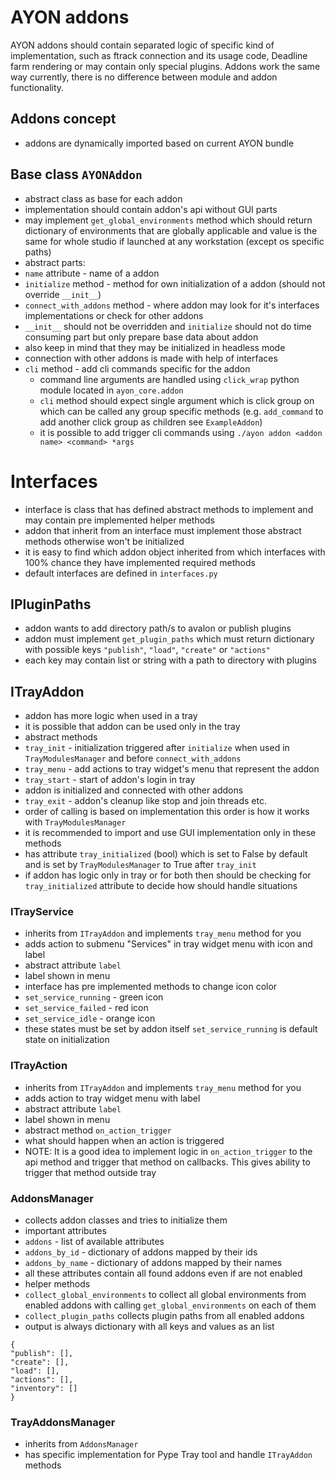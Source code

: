 # AYON addons
AYON addons should contain separated logic of specific kind of implementation, such as ftrack connection and its usage code, Deadline farm rendering or may contain only special plugins. Addons work the same way currently, there is no difference between module and addon functionality.

## Addons concept
- addons are dynamically imported based on current AYON bundle

## Base class `AYONAddon`
- abstract class as base for each addon
- implementation should contain addon's api without GUI parts
- may implement `get_global_environments` method which should return dictionary of environments that are globally applicable and value is the same for whole studio if launched at any workstation (except os specific paths)
- abstract parts:
 - `name` attribute - name of a addon
 - `initialize` method - method for own initialization of a addon (should not override `__init__`)
 - `connect_with_addons` method - where addon may look for it's interfaces implementations or check for other addons
- `__init__` should not be overridden and `initialize` should not do time consuming part but only prepare base data about addon
 - also keep in mind that they may be initialized in headless mode
- connection with other addons is made with help of interfaces
- `cli` method - add cli commands specific for the addon
    - command line arguments are handled using `click_wrap` python module located in `ayon_core.addon`
    - `cli` method should expect single argument which is click group on which can be called any group specific methods (e.g. `add_command` to add another click group as children see `ExampleAddon`)
    - it is possible to add trigger cli commands using `./ayon addon <addon name> <command> *args`

# Interfaces
- interface is class that has defined abstract methods to implement and may contain pre implemented helper methods
- addon that inherit from an interface must implement those abstract methods otherwise won't be initialized
- it is easy to find which addon object inherited from which interfaces with 100% chance they have implemented required methods
- default interfaces are defined in `interfaces.py`

## IPluginPaths
- addon wants to add directory path/s to avalon or publish plugins
- addon must implement `get_plugin_paths` which must return dictionary with possible keys `"publish"`, `"load"`, `"create"` or `"actions"`
 - each key may contain list or string with a path to directory with plugins

## ITrayAddon
- addon has more logic when used in a tray
 - it is possible that addon can be used only in the tray
- abstract methods
 - `tray_init` - initialization triggered after `initialize` when used in `TrayModulesManager` and before `connect_with_addons`
 - `tray_menu` - add actions to tray widget's menu that represent the addon
 - `tray_start` - start of addon's login in tray
 - addon is initialized and connected with other addons
 - `tray_exit` - addon's cleanup like stop and join threads etc.
 - order of calling is based on implementation this order is how it works with `TrayModulesManager`
 - it is recommended to import and use GUI implementation only in these methods
- has attribute `tray_initialized` (bool) which is set to False by default and is set by `TrayModulesManager` to True after `tray_init`
 - if addon has logic only in tray or for both then should be checking for `tray_initialized` attribute to decide how should handle situations

### ITrayService
- inherits from `ITrayAddon` and implements `tray_menu` method for you
 - adds action to submenu "Services" in tray widget menu with icon and label
- abstract attribute `label`
 - label shown in menu
- interface has pre implemented methods to change icon color
 - `set_service_running` - green icon
 - `set_service_failed` - red icon
 - `set_service_idle` - orange icon
 - these states must be set by addon itself `set_service_running` is default state on initialization

### ITrayAction
- inherits from `ITrayAddon` and implements `tray_menu` method for you
 - adds action to tray widget menu with label
- abstract attribute `label`
 - label shown in menu
- abstract method `on_action_trigger`
 - what should happen when an action is triggered
- NOTE: It is a good idea to implement logic in `on_action_trigger` to the api method and trigger that method on callbacks. This gives ability to trigger that method outside tray


### AddonsManager
- collects addon classes and tries to initialize them
- important attributes
 - `addons` - list of available attributes
 - `addons_by_id` - dictionary of addons mapped by their ids
 - `addons_by_name` - dictionary of addons mapped by their names
 - all these attributes contain all found addons even if are not enabled
- helper methods
 - `collect_global_environments` to collect all global environments from enabled addons with calling `get_global_environments` on each of them
 - `collect_plugin_paths` collects plugin paths from all enabled addons
 - output is always dictionary with all keys and values as an list
 ```
 {
 "publish": [],
 "create": [],
 "load": [],
 "actions": [],
 "inventory": []
 }
 ```

### TrayAddonsManager
- inherits from `AddonsManager`
- has specific implementation for Pype Tray tool and handle `ITrayAddon` methods

